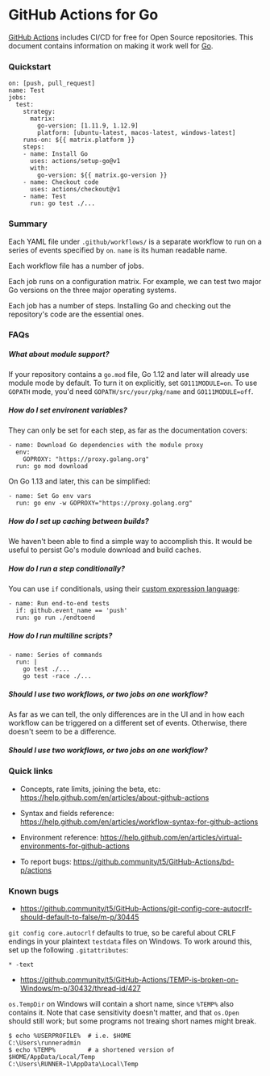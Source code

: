 # GitHub Actions for Go

[GitHub Actions](https://github.com/features/actions) includes CI/CD for free
for Open Source repositories. This document contains information on making it
work well for [Go](https://github.com/features/actions).

### Quickstart

```
on: [push, pull_request]
name: Test
jobs:
  test:
    strategy:
      matrix:
        go-version: [1.11.9, 1.12.9]
        platform: [ubuntu-latest, macos-latest, windows-latest]
    runs-on: ${{ matrix.platform }}
    steps:
    - name: Install Go
      uses: actions/setup-go@v1
      with:
        go-version: ${{ matrix.go-version }}
    - name: Checkout code
      uses: actions/checkout@v1
    - name: Test
      run: go test ./...
```

### Summary

Each YAML file under `.github/workflows/` is a separate workflow to run on a
series of events specified by `on`. `name` is its human readable name.

Each workflow file has a number of jobs.

Each job runs on a configuration matrix. For example, we can test two major Go
versions on the three major operating systems.

Each job has a number of steps. Installing Go and checking out the repository's
code are the essential ones.

### FAQs

##### What about module support?

If your repository contains a `go.mod` file, Go 1.12 and later will already use
module mode by default. To turn it on explicitly, set `GO111MODULE=on`. To use
`GOPATH` mode, you'd need `GOPATH/src/your/pkg/name` and `GO111MODULE=off`.

##### How do I set environent variables?

They can only be set for each step, as far as the documentation covers:

```
- name: Download Go dependencies with the module proxy
  env:
    GOPROXY: "https://proxy.golang.org"
  run: go mod download
```

On Go 1.13 and later, this can be simplified:

```
- name: Set Go env vars
  run: go env -w GOPROXY="https://proxy.golang.org"
```

##### How do I set up caching between builds?

We haven't been able to find a simple way to accomplish this. It would be useful
to persist Go's module download and build caches.

##### How do I run a step conditionally?

You can use `if` conditionals, using their [custom expression
language](https://help.github.com/en/articles/contexts-and-expression-syntax-for-github-actions):

```
- name: Run end-to-end tests
  if: github.event_name == 'push'
  run: go run ./endtoend
```

##### How do I run multiline scripts?

```
- name: Series of commands
  run: |
    go test ./...
    go test -race ./...
```

##### Should I use two workflows, or two jobs on one workflow?

As far as we can tell, the only differences are in the UI and in how each
workflow can be triggered on a different set of events. Otherwise, there doesn't
seem to be a difference.

##### Should I use two workflows, or two jobs on one workflow?

### Quick links

* Concepts, rate limits, joining the beta, etc: https://help.github.com/en/articles/about-github-actions

* Syntax and fields reference: https://help.github.com/en/articles/workflow-syntax-for-github-actions

* Environment reference: https://help.github.com/en/articles/virtual-environments-for-github-actions

* To report bugs: https://github.community/t5/GitHub-Actions/bd-p/actions

### Known bugs

* https://github.community/t5/GitHub-Actions/git-config-core-autocrlf-should-default-to-false/m-p/30445

`git config core.autocrlf` defaults to true, so be careful about CRLF endings in
your plaintext `testdata` files on Windows. To work around this, set up the
following `.gitattributes`:

```
* -text
```

* https://github.community/t5/GitHub-Actions/TEMP-is-broken-on-Windows/m-p/30432/thread-id/427

`os.TempDir` on Windows will contain a short name, since `%TEMP%` also contains
it. Note that case sensitivity doesn't matter, and that `os.Open` should still
work; but some programs not treaing short names might break.

```
$ echo %USERPROFILE%  # i.e. $HOME
C:\Users\runneradmin
$ echo %TEMP%         # a shortened version of $HOME/AppData/Local/Temp
C:\Users\RUNNER~1\AppData\Local\Temp
```
